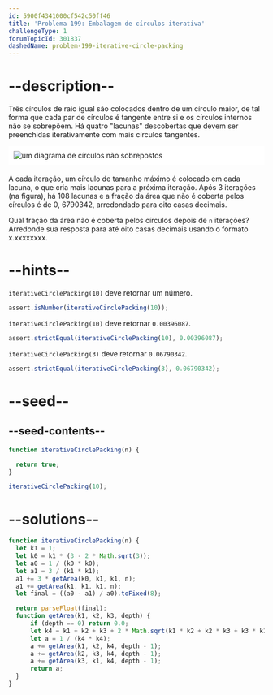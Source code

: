 ```yaml
---
id: 5900f4341000cf542c50ff46
title: 'Problema 199: Embalagem de círculos iterativa'
challengeType: 1
forumTopicId: 301837
dashedName: problem-199-iterative-circle-packing
---
```


# --description--

Três círculos de raio igual são colocados dentro de um círculo maior, de tal forma que cada par de círculos é tangente entre si e os círculos internos não se sobrepõem. Há quatro "lacunas" descobertas que devem ser preenchidas iterativamente com mais círculos tangentes.

<img alt="um diagrama de círculos não sobrepostos" src="https://cdn-media-1.freecodecamp.org/project-euler/199-circles-in-circles.gif" style="background-color: white; padding: 10px; display: block; margin-right: auto; margin-left: auto; margin-bottom: 1.2rem;" />

A cada iteração, um círculo de tamanho máximo é colocado em cada lacuna, o que cria mais lacunas para a próxima iteração. Após 3 iterações (na figura), há 108 lacunas e a fração da área que não é coberta pelos círculos é de 0, 6790342, arredondado para oito casas decimais.

Qual fração da área não é coberta pelos círculos depois de `n` iterações? Arredonde sua resposta para até oito casas decimais usando o formato x.xxxxxxxx.

# --hints--

`iterativeCirclePacking(10)` deve retornar um número.

```js
assert.isNumber(iterativeCirclePacking(10));
```

`iterativeCirclePacking(10)` deve retornar `0.00396087`.

```js
assert.strictEqual(iterativeCirclePacking(10), 0.00396087);
```

`iterativeCirclePacking(3)` deve retornar `0.06790342`.

```js
assert.strictEqual(iterativeCirclePacking(3), 0.06790342);
```

# --seed--

## --seed-contents--

```js
function iterativeCirclePacking(n) {

  return true;
}

iterativeCirclePacking(10);
```

# --solutions--

```js
function iterativeCirclePacking(n) {
  let k1 = 1;
  let k0 = k1 * (3 - 2 * Math.sqrt(3));
  let a0 = 1 / (k0 * k0);
  let a1 = 3 / (k1 * k1);
  a1 += 3 * getArea(k0, k1, k1, n);
  a1 += getArea(k1, k1, k1, n);
  let final = ((a0 - a1) / a0).toFixed(8);

  return parseFloat(final);
  function getArea(k1, k2, k3, depth) {
      if (depth == 0) return 0.0;
      let k4 = k1 + k2 + k3 + 2 * Math.sqrt(k1 * k2 + k2 * k3 + k3 * k1);
      let a = 1 / (k4 * k4);
      a += getArea(k1, k2, k4, depth - 1);
      a += getArea(k2, k3, k4, depth - 1);
      a += getArea(k3, k1, k4, depth - 1);
      return a;
  }
}
```
